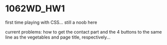 # 1062WD_HW1
first time playing with CSS... still a noob here


current problems: how to get the contact part and the 4 buttons to the same line as the vegetables and page title, respectively...

